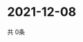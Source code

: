 # 2021-12-08
  共 0条

  <!-- BEGIN -->
  <!-- 最后更新时间Wed Dec 08 2021 15:04:03 GMT+0000 (Coordinated Universal Time) -->
  
  <!-- END -->
  
  